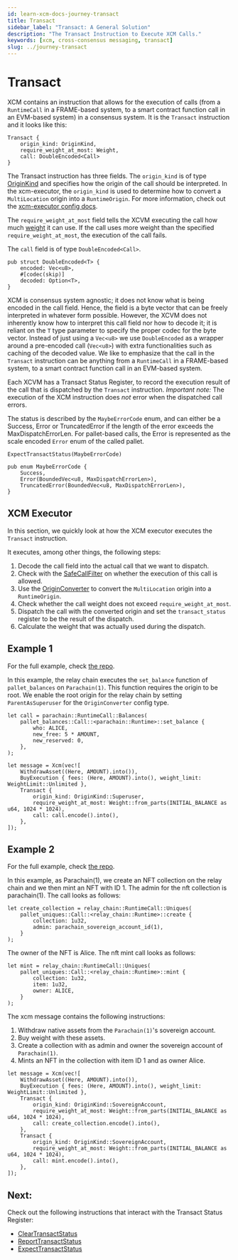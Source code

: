 ```yaml
---
id: learn-xcm-docs-journey-transact
title: Transact
sidebar_label: "Transact: A General Solution"
description: "The Transact Instruction to Execute XCM Calls."
keywords: [xcm, cross-consensus messaging, transact]
slug: ../journey-transact
---
```


# Transact

XCM contains an instruction that allows for the execution of calls (from a `RuntimeCall` in a
FRAME-based system, to a smart contract function call in an EVM-based system) in a consensus system.
It is the `Transact` instruction and it looks like this:

```rust,noplayground
Transact {
    origin_kind: OriginKind,
    require_weight_at_most: Weight,
    call: DoubleEncoded<Call>
}
```

The Transact instruction has three fields. The `origin_kind` is of type
[OriginKind](https://paritytech.github.io/polkadot/doc/xcm/v2/enum.OriginKind.html) and specifies
how the origin of the call should be interpreted. In the xcm-executor, the `origin_kind` is used to
determine how to convert a `MultiLocation` origin into a `RuntimeOrigin`. For more information,
check out the [xcm-executor config docs](../executor_config/index.html).

The `require_weight_at_most` field tells the XCVM executing the call how much
[weight](../fundamentals/weight_and_fees.md) it can use. If the call uses more weight than the
specified `require_weight_at_most`, the execution of the call fails.

The `call` field is of type `DoubleEncoded<Call>`.

```rust,noplayground
pub struct DoubleEncoded<T> {
    encoded: Vec<u8>,
    #[codec(skip)]
    decoded: Option<T>,
}
```

XCM is consensus system agnostic; it does not know what is being encoded in the call field. Hence,
the field is a byte vector that can be freely interpreted in whatever form possible. However, the
XCVM does not inherently know how to interpret this call field nor how to decode it; it is reliant
on the `T` type parameter to specify the proper codec for the byte vector. Instead of just using a
`Vec<u8>` we use `DoubleEncoded` as a wrapper around a pre-encoded call (`Vec<u8>`) with extra
functionalities such as caching of the decoded value. We like to emphasize that the call in the
`Transact` instruction can be anything from a `RuntimeCall` in a FRAME-based system, to a smart
contract function call in an EVM-based system.

Each XCVM has a Transact Status Register, to record the execution result of the call that is
dispatched by the `Transact` instruction. _Important note:_ The execution of the XCM instruction
does _not_ error when the dispatched call errors.

The status is described by the `MaybeErrorCode` enum, and can either be a Success, Error or
TruncatedError if the length of the error exceeds the MaxDispatchErrorLen. For pallet-based calls,
the Error is represented as the scale encoded `Error` enum of the called pallet.

```rust,noplayground
ExpectTransactStatus(MaybeErrorCode)

pub enum MaybeErrorCode {
	Success,
	Error(BoundedVec<u8, MaxDispatchErrorLen>),
	TruncatedError(BoundedVec<u8, MaxDispatchErrorLen>),
}
```

## XCM Executor

In this section, we quickly look at how the XCM executor executes the `Transact` instruction.

It executes, among other things, the following steps:

1. Decode the call field into the actual call that we want to dispatch.
2. Check with the [SafeCallFilter](../executor_config/index.html#safecallfilter) on whether the
   execution of this call is allowed.
3. Use the [OriginConverter](../executor_config/index.html#originconverter) to convert the
   `MultiLocation` origin into a `RuntimeOrigin`.
4. Check whether the call weight does not exceed `require_weight_at_most`.
5. Dispatch the call with the converted origin and set the `transact_status` register to be the
   result of the dispatch.
6. Calculate the weight that was actually used during the dispatch.

## Example 1

For the full example, check [the repo](https://github.com/paritytech/xcm-docs/tree/main/examples).

In this example, the relay chain executes the `set_balance` function of `pallet_balances` on
`Parachain(1)`. This function requires the origin to be root. We enable the root origin for the
relay chain by setting `ParentAsSuperuser` for the `OriginConverter` config type.

```rust,noplayground
let call = parachain::RuntimeCall::Balances(
    pallet_balances::Call::<parachain::Runtime>::set_balance {
        who: ALICE,
        new_free: 5 * AMOUNT,
        new_reserved: 0,
    },
);

let message = Xcm(vec![
    WithdrawAsset((Here, AMOUNT).into()),
    BuyExecution { fees: (Here, AMOUNT).into(), weight_limit: WeightLimit::Unlimited },
    Transact {
        origin_kind: OriginKind::Superuser,
        require_weight_at_most: Weight::from_parts(INITIAL_BALANCE as u64, 1024 * 1024),
        call: call.encode().into(),
    },
]);
```

## Example 2

For the full example, check [the repo](https://github.com/paritytech/xcm-docs/tree/main/examples).

In this example, as Parachain(1), we create an NFT collection on the relay chain and we then mint an
NFT with ID 1. The admin for the nft collection is parachain(1). The call looks as follows:

```rust,noplayground
let create_collection = relay_chain::RuntimeCall::Uniques(
    pallet_uniques::Call::<relay_chain::Runtime>::create {
        collection: 1u32,
        admin: parachain_sovereign_account_id(1),
    }
);
```

The owner of the NFT is Alice. The nft mint call looks as follows:

```rust,noplayground
let mint = relay_chain::RuntimeCall::Uniques(
    pallet_uniques::Call::<relay_chain::Runtime>::mint {
        collection: 1u32,
        item: 1u32,
        owner: ALICE,
    }
);
```

The xcm message contains the following instructions:

1. Withdraw native assets from the `Parachain(1)`'s sovereign account.
2. Buy weight with these assets.
3. Create a collection with as admin and owner the sovereign account of `Parachain(1)`.
4. Mints an NFT in the collection with item ID 1 and as owner Alice.

```rust,noplayground
let message = Xcm(vec![
    WithdrawAsset((Here, AMOUNT).into()),
    BuyExecution { fees: (Here, AMOUNT).into(), weight_limit: WeightLimit::Unlimited },
    Transact {
        origin_kind: OriginKind::SovereignAccount,
        require_weight_at_most: Weight::from_parts(INITIAL_BALANCE as u64, 1024 * 1024),
        call: create_collection.encode().into(),
    },
    Transact {
        origin_kind: OriginKind::SovereignAccount,
        require_weight_at_most: Weight::from_parts(INITIAL_BALANCE as u64, 1024 * 1024),
        call: mint.encode().into(),
    },
]);
```

## Next:

Check out the following instructions that interact with the Transact Status Register:

- [ClearTransactStatus](register-modifiers.md#cleartransactstatus)
- [ReportTransactStatus](queries.md#reporttransactstatus)
- [ExpectTransactStatus](expects.md#expecttransactstatus)
